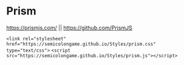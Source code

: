 # Prism
https://prismjs.com/ || https://github.com/PrismJS

   `<link rel="stylesheet" href="https://semicolongame.github.io/Styles/prism.css" type="text/css">`
   `<script src="https://semicolongame.github.io/Styles/prism.js"></script>`
